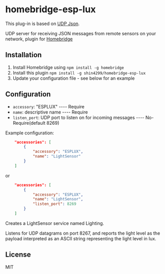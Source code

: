 # homebridge-esp-lux
This plug-in is based on [UDP Json](https://github.com/rxseger/homebridge-udp-json).

UDP server for receiving JSON messages from remote sensors on your network,
plugin for [Homebridge](https://github.com/nfarina/homebridge)

## Installation
1.	Install Homebridge using `npm install -g homebridge`
2.	Install this plugin `npm install -g shin4299/homebridge-esp-lux`
3.	Update your configuration file - see below for an example

## Configuration
* `accessory`: "ESPLUX"  ---- Require
* `name`: descriptive name  ---- Require
* `listen_port`: UDP port to listen on for incoming messages   ---- No-Require(default 8269)

Example configuration:
```json
    "accessories": [
        {
            "accessory": "ESPLUX",
            "name": "LightSensor"
        }
    ]
```
or

```json
    "accessories": [
        {
            "accessory": "ESPLUX",
            "name": "LightSensor",
            "listen_port": 8269
        }
    ]
```

Creates a LightSensor service named Lighting.

Listens for UDP datagrams on port 8267, and reports the light level as the
payload interpreted as an ASCII string representing the light level in lux.

## License

MIT
